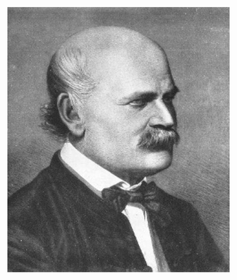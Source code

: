 
<p align="center">
  <img src="https://github.com/nguneonard/Python_projects/blob/main/Dr.%20Semmelweis%20and%20the%20Discovery%20of%20Handwashing/ignaz_semmelweis_1860.jpeg"  title="hover text", width="700" height="600">
</p>

